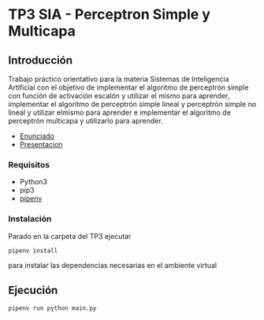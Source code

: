 # TP3 SIA - Perceptron Simple y Multicapa

## Introducción

Trabajo práctico orientativo para la materia Sistemas de Inteligencia Artificial con el objetivo de implementar el algoritmo de perceptrón simple con función de activación escalón y utilizar el mismo para aprender, implementar el algoritmo de perceptrón simple lineal y perceptrón simple no lineal y utilizar elmismo para aprender e implementar el algoritmo de perceptrón multicapa y utilizarlo para aprender. 

- [Enunciado](docs/SIA_TP3.pdf)
- [Presentacion](docs/SIA_TP3_Perceptron_Simple_y_Multicapa.pdf)


### Requisitos

- Python3
- pip3
- [pipenv](https://pypi.org/project/pipenv/)

### Instalación

Parado en la carpeta del TP3 ejecutar

```sh
pipenv install
```

para instalar las dependencias necesarias en el ambiente virtual

## Ejecución

```
pipenv run python main.py
```

